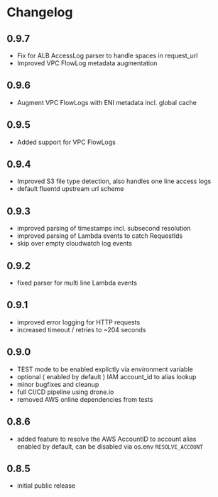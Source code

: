 # Changelog

## 0.9.7
- Fix for ALB AccessLog parser to handle spaces in request_url
- Improved VPC FlowLog metadata augmentation

## 0.9.6
- Augment VPC FlowLogs with ENI metadata incl. global cache

## 0.9.5
- Added support for VPC FlowLogs

## 0.9.4
- Improved S3 file type detection, also handles one line access logs
- default fluentd upstream url scheme

## 0.9.3
- improved parsing of timestamps incl. subsecond resolution
- improved parsing of Lambda events to catch RequestIds
- skip over empty cloudwatch log events

## 0.9.2
- fixed parser for multi line Lambda events

## 0.9.1
- improved error logging for HTTP requests
- increased timeout / retries to ~204 seconds

## 0.9.0
- TEST mode to be enabled explictly via environment variable
- optional ( enabled by default ) IAM account_id to alias lookup
- minor bugfixes and cleanup
- full CI/CD pipeline using drone.io
- removed AWS online dependencies from tests

## 0.8.6
- added feature to resolve the AWS AccountID to account alias  
  enabled by default, can be disabled via os.env `RESOLVE_ACCOUNT`

## 0.8.5
- initial public release
